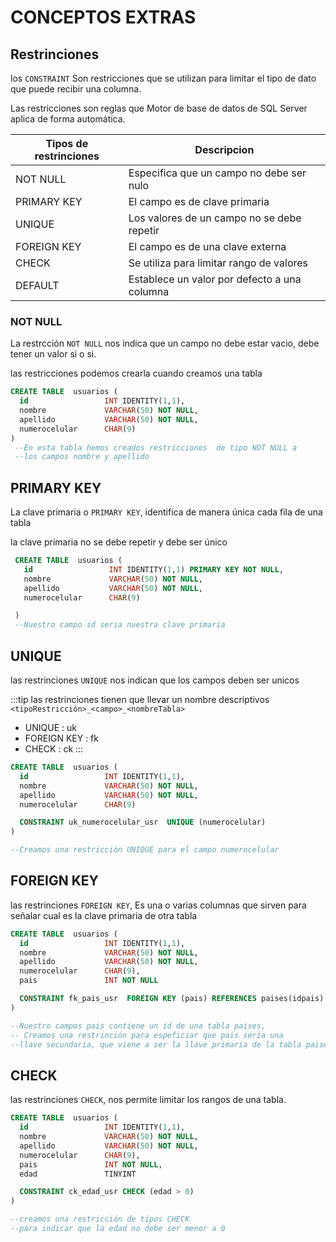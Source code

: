 # CONCEPTOS EXTRAS 

## Restrinciones
los `CONSTRAINT` Son restricciones que se utilizan para limitar el tipo de dato que puede recibir una columna.

Las restricciones son reglas que Motor de base de datos de SQL Server aplica de forma automática.

|Tipos de restrinciones|    Descripcion     |
|----------------------|--------------------|
|   NOT NULL           | Especifica que un campo no debe ser nulo
|   PRIMARY KEY         | El campo es de clave  primaria
|   UNIQUE             | Los valores de un campo no se debe repetir
|   FOREIGN KEY        | El campo es de una clave externa
|   CHECK              | Se utiliza para limitar rango de valores
|   DEFAULT            | Establece un valor por defecto a una columna

### NOT NULL
 La restrcción `NOT NULL` nos indica que un campo no debe estar vacio, debe tener un valor si o si.

 las restricciones podemos crearla cuando creamos una tabla  
 ```sql
 CREATE TABLE  usuarios (
   id                 INT IDENTITY(1,1),
   nombre             VARCHAR(50) NOT NULL,
   apellido           VARCHAR(50) NOT NULL,
   numerocelular      CHAR(9) 
 )
  --En esta tabla hemos creados restricciones  de tipo NOT NULL a 
  --los campos nombre y apellido
 ```
 
  ## PRIMARY KEY
  La clave primaria o `PRIMARY KEY`, identifica de manera única cada fila de una tabla 

  la clave primaria no se debe repetir y debe ser único
```sql
 CREATE TABLE  usuarios (
   id                 INT IDENTITY(1,1) PRIMARY KEY NOT NULL,
   nombre             VARCHAR(50) NOT NULL,
   apellido           VARCHAR(50) NOT NULL,
   numerocelular      CHAR(9) 

 )
 --Nuestro campo id seria nuestra clave primaria
 ```

 ## UNIQUE
 las restrinciones `UNIQUE` nos indican que los campos deben ser unicos 

:::tip
  las restrinciones tienen que llevar un nombre descriptivos `<tipoRestricción>_<campo>_<nombreTabla>`
  - UNIQUE      : uk
  - FOREIGN KEY : fk
  - CHECK       : ck
:::
 ```sql
 CREATE TABLE  usuarios (
   id                 INT IDENTITY(1,1),
   nombre             VARCHAR(50) NOT NULL,
   apellido           VARCHAR(50) NOT NULL,
   numerocelular      CHAR(9) 

   CONSTRAINT uk_numerocelular_usr  UNIQUE (numerocelular)
 )

 --Creamos una restricción UNIQUE para el campo numerocelular
 ```
 ## FOREIGN KEY
 las restrinciones `FOREIGN KEY`, Es una o varias columnas que sirven para señalar cual es la clave primaria de otra tabla

 ```sql
 CREATE TABLE  usuarios (
   id                 INT IDENTITY(1,1),
   nombre             VARCHAR(50) NOT NULL,
   apellido           VARCHAR(50) NOT NULL,
   numerocelular      CHAR(9),
   pais               INT NOT NULL

   CONSTRAINT fk_pais_usr  FOREIGN KEY (pais) REFERENCES paises(idpais)
 )

 --Nuestro campos pais contiene un id de una tabla paises,
 -- Creamos una restrinción para espeficiar que pais sería una 
 --llave secundaria, que viene a ser la llave primaria de la tabla paises
 ```
 ## CHECK
 las restrinciones `CHECK`, nos permite limitar los rangos de una tabla.

 ```sql
 CREATE TABLE  usuarios (
   id                 INT IDENTITY(1,1),
   nombre             VARCHAR(50) NOT NULL,
   apellido           VARCHAR(50) NOT NULL,
   numerocelular      CHAR(9),
   pais               INT NOT NULL,
   edad               TINYINT

   CONSTRAINT ck_edad_usr CHECK (edad > 0)
 )

 --creamos una restricción de tipos CHECK 
 --para indicar que la edad no debe ser menor a 0
 ```
